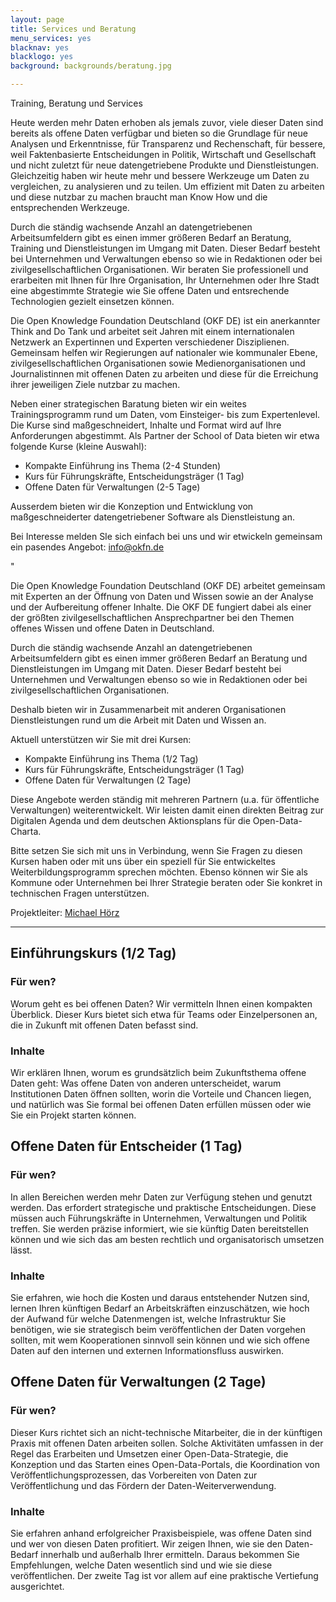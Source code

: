 ```yaml
---
layout: page
title: Services und Beratung
menu_services: yes
blacknav: yes
blacklogo: yes
background: backgrounds/beratung.jpg

---
```

Training, Beratung und Services

Heute werden mehr Daten erhoben als jemals zuvor, viele dieser Daten sind bereits als offene Daten verfügbar und bieten so die Grundlage für neue Analysen und Erkenntnisse, für Transparenz und Rechenschaft, für bessere, weil Faktenbasierte Entscheidungen in Politik, Wirtschaft und Gesellschaft und nicht zuletzt für neue datengetriebene Produkte und Dienstleistungen. Gleichzeitig haben wir heute mehr und bessere Werkzeuge um Daten zu vergleichen, zu analysieren und zu teilen. Um effizient mit Daten zu arbeiten und diese nutzbar zu machen braucht man Know How und die entsprechenden Werkzeuge. 

Durch die ständig wachsende Anzahl an datengetriebenen Arbeitsumfeldern gibt es einen immer größeren Bedarf an Beratung, Training und Dienstleistungen im Umgang mit Daten. Dieser Bedarf besteht bei Unternehmen und Verwaltungen ebenso so wie in Redaktionen oder bei zivilgesellschaftlichen Organisationen. Wir beraten Sie professionell und erarbeiten mit Ihnen für Ihre Organisation, Ihr Unternehmen oder Ihre Stadt eine abgestimmte Strategie wie Sie offene Daten und entsrechende Technologien gezielt einsetzen können.

Die Open Knowledge Foundation Deutschland (OKF DE) ist ein anerkannter Think and Do Tank und arbeitet seit Jahren mit einem internationalen Netzwerk an Expertinnen und Experten verschiedener Disziplienen. Gemeinsam helfen wir Regierungen auf nationaler wie kommunaler Ebene, zivilgesellschaftlichen Organisationen sowie Medienorganisationen und Journalistinnen mit offenen Daten zu arbeiten und diese für die Erreichung ihrer jeweiligen Ziele nutzbar zu machen.

Neben einer strategischen Baratung bieten wir ein weites Trainingsprogramm rund um Daten, vom Einsteiger- bis zum Expertenlevel. Die Kurse sind maßgeschneidert, Inhalte und Format wird auf Ihre Anforderungen abgestimmt. Als Partner der School of Data bieten wir etwa folgende Kurse (kleine Auswahl):

* Kompakte Einführung ins Thema (2-4 Stunden)
* Kurs für Führungskräfte, Entscheidungsträger (1 Tag)
* Offene Daten für Verwaltungen (2-5 Tage)

Ausserdem bieten wir die Konzeption und Entwicklung von maßgeschneiderter datengetriebener Software als Dienstleistung an.  

Bei Interesse melden SIe sich einfach bei uns und wir etwickeln gemeinsam ein pasendes Angebot: info@okfn.de

"

Die Open Knowledge Foundation Deutschland (OKF DE) arbeitet gemeinsam mit Experten an der Öffnung von Daten und Wissen sowie an der Analyse und der Aufbereitung offener Inhalte. Die OKF DE fungiert dabei als einer der größten zivilgesellschaftlichen Ansprechpartner bei den Themen offenes Wissen und offene Daten in Deutschland.

Durch die ständig wachsende Anzahl an datengetriebenen Arbeitsumfeldern gibt es einen immer größeren Bedarf an Beratung und Dienstleistungen im Umgang mit Daten. Dieser Bedarf besteht bei Unternehmen und Verwaltungen ebenso so wie in Redaktionen oder bei zivilgesellschaftlichen Organisationen.

Deshalb bieten wir in Zusammenarbeit mit anderen Organisationen Dienstleistungen rund um die Arbeit mit Daten und Wissen an.

Aktuell unterstützen wir Sie mit drei Kursen:

* Kompakte Einführung ins Thema (1/2 Tag)
* Kurs für Führungskräfte, Entscheidungsträger (1 Tag)
* Offene Daten für Verwaltungen (2 Tage)

Diese Angebote werden ständig mit mehreren Partnern (u.a. für öffentliche Verwaltungen) weiterentwickelt. Wir leisten damit einen direkten Beitrag zur Digitalen Agenda und dem deutschen Aktionsplans für die Open-Data-Charta.

Bitte setzen Sie sich mit uns in Verbindung, wenn Sie Fragen zu diesen Kursen haben oder mit uns über ein speziell für Sie entwickeltes Weiterbildungsprogramm sprechen möchten. Ebenso können wir Sie als Kommune oder Unternehmen bei Ihrer Strategie beraten oder Sie konkret in technischen Fragen unterstützen.

Projektleiter: [Michael Hörz](mailto:training@okfn.de)

___

## Einführungskurs (1/2 Tag)

### Für wen?

Worum geht es bei offenen Daten? Wir vermitteln Ihnen einen kompakten Überblick. Dieser Kurs bietet sich etwa für Teams oder Einzelpersonen an, die in Zukunft mit offenen Daten befasst sind.

### Inhalte

Wir erklären Ihnen, worum es grundsätzlich beim Zukunftsthema offene Daten geht: Was offene Daten von anderen unterscheidet, warum Institutionen Daten öffnen sollten, worin die Vorteile und Chancen liegen, und natürlich was Sie formal bei offenen Daten erfüllen müssen oder wie Sie ein Projekt starten können.

## Offene Daten für Entscheider (1 Tag)

### Für wen?

In allen Bereichen werden mehr Daten zur Verfügung stehen und genutzt werden. Das erfordert strategische und praktische Entscheidungen. Diese müssen auch Führungskräfte in Unternehmen, Verwaltungen und Politik treffen. Sie werden präzise informiert, wie sie künftig Daten bereitstellen können und wie sich das am besten rechtlich und organisatorisch umsetzen lässt.

### Inhalte

Sie erfahren, wie hoch die Kosten und daraus entstehender Nutzen sind, lernen Ihren künftigen Bedarf an Arbeitskräften einzuschätzen, wie hoch der Aufwand für welche Datenmengen ist, welche Infrastruktur Sie benötigen, wie sie strategisch beim veröffentlichen der Daten vorgehen sollten, mit wem Kooperationen sinnvoll sein können und wie sich offene Daten auf den internen und externen Informationsfluss auswirken.

## Offene Daten für Verwaltungen (2 Tage)

### Für wen?

Dieser Kurs richtet sich an nicht-technische Mitarbeiter, die in der künftigen Praxis mit offenen Daten arbeiten sollen. Solche Aktivitäten umfassen in der Regel das Erarbeiten und Umsetzen einer Open-Data-Strategie, die Konzeption und das Starten eines Open-Data-Portals, die Koordination von Veröffentlichungsprozessen, das Vorbereiten von Daten zur Veröffentlichung und das Fördern der Daten-Weiterverwendung.

### Inhalte

Sie erfahren anhand erfolgreicher Praxisbeispiele, was offene Daten sind und wer von diesen Daten profitiert. Wir zeigen Ihnen, wie sie den Daten-Bedarf innerhalb und außerhalb Ihrer ermitteln. Daraus bekommen Sie Empfehlungen, welche Daten wesentlich sind und wie sie diese veröffentlichen. Der zweite Tag ist vor allem auf eine praktische Vertiefung ausgerichtet.
